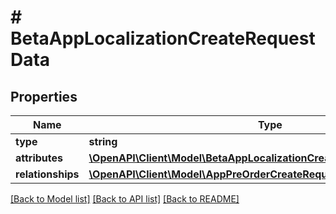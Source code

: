 # # BetaAppLocalizationCreateRequestData

## Properties

Name | Type | Description | Notes
------------ | ------------- | ------------- | -------------
**type** | **string** |  | 
**attributes** | [**\OpenAPI\Client\Model\BetaAppLocalizationCreateRequestDataAttributes**](BetaAppLocalizationCreateRequestDataAttributes.md) |  | 
**relationships** | [**\OpenAPI\Client\Model\AppPreOrderCreateRequestDataRelationships**](AppPreOrderCreateRequestDataRelationships.md) |  | 

[[Back to Model list]](../../README.md#documentation-for-models) [[Back to API list]](../../README.md#documentation-for-api-endpoints) [[Back to README]](../../README.md)


